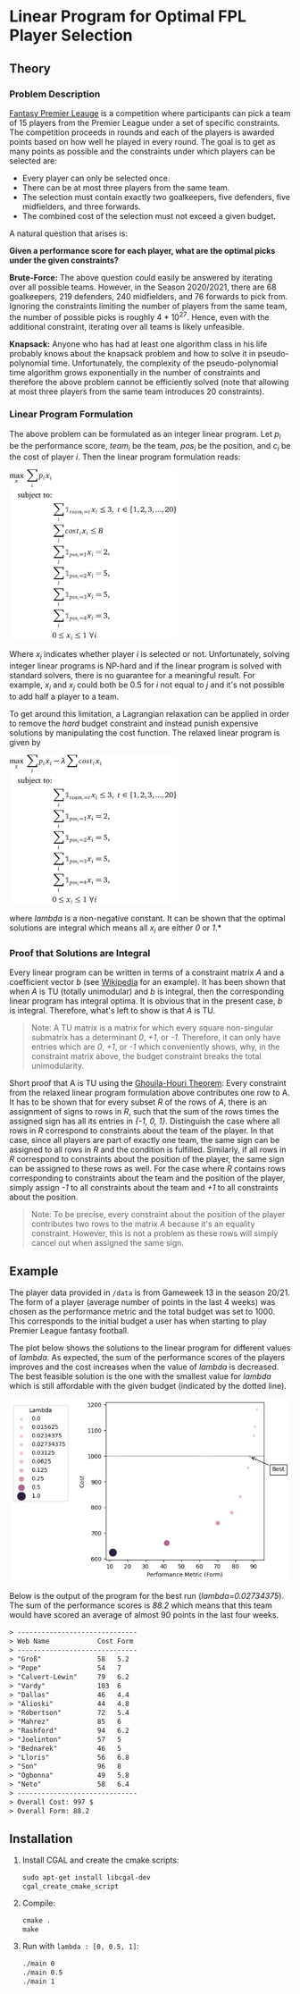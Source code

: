 # Linear Program for Optimal FPL Player Selection

## Theory

### Problem Description
[Fantasy Premier Leauge](https://fantasy.premierleague.com/) is a competition where participants can pick a team of 15 players from the Premier League under a set of specific constraints. The competition proceeds in rounds and each of the players is awarded points based on how well he played in every round. The goal is to get as many points as possible and the constraints under which players can be selected are:
- Every player can only be selected once.
- There can be at most three players from the same team.
- The selection must contain exactly two goalkeepers, five defenders, five midfielders, and three forwards.
- The combined cost of the selection must not exceed a given budget.


A natural question that arises is: 

**Given a performance score for each player, what are the optimal picks under the given constraints?**

**Brute-Force:** The above question could easily be answered by iterating over all possible teams. However, in the Season 2020/2021, there are 68 goalkeepers, 219 defenders, 240 midfielders, and 76 forwards to pick from. Ignoring the constraints limiting the number of players from the same team, the number of possible picks is roughly 4 * 10<sup>27</sup>. Hence, even with the additional constraint, iterating over all teams is likely unfeasible.

**Knapsack:** Anyone who has had at least one algorithm class in his life probably knows about the knapsack problem and how to solve it in pseudo-polynomial time. Unfortunately, the complexity of the pseudo-polynomial time algorithm grows exponentially in the number of constraints and therefore the above problem cannot be efficiently solved (note that allowing at most three players from the same team introduces 20 constraints).

### Linear Program Formulation
The above problem can be formulated as an integer linear program. Let *p<sub>i</sub>* be the performance score, *team<sub>i</sub>* be the team, *pos<sub>i</sub>* be the position, and *c<sub>i</sub>* be the cost of player *i*. Then the linear program formulation reads:

<img src="docs/_static/linear_program_formulation_1.png" width="300">

Where *x<sub>i</sub>* indicates whether player *i* is selected or not. Unfortunately, solving integer linear programs is NP-hard and if the linear program is solved with standard solvers, there is no guarantee for a meaningful result. For example, *x<sub>i</sub>* and *x<sub>j</sub>* could both be 0.5 for *i* not equal to *j* and it's not possible to add half a player to a team.

To get around this limitation, a Lagrangian relaxation can be applied in order to remove the *hard* budget constraint and instead punish expensive solutions by manipulating the cost function. The relaxed linear program is given by

<img src="docs/_static/linear_program_formulation_2.png" width="300">

where *lambda* is a non-negative constant. It can be shown that the optimal solutions are integral which means all *x<sub>i</sub>* are either *0* or *1*.*

### Proof that Solutions are Integral
Every linear program can be written in terms of a constraint matrix *A* and a coefficient vector *b* (see [Wikipedia](https://en.wikipedia.org/wiki/Linear_programming) for an example). It has been shown that when *A* is TU (totally unimodular) and *b* is integral, then the corresponding linear program has integral optima. It is obvious that in the present case, *b* is integral. Therefore, what's left to show is that *A* is TU.

> Note: A TU matrix is a matrix for which every square non-singular submatrix has a determinant *0*, *+1*, or *-1*. Therefore, it can only have entries 
which are *0*, *+1*, or *-1* which conveniently shows, why, in the constraint matrix above, the budget constraint breaks the total unimodularity.

Short proof that A is TU using the [Ghouila-Houri Theorem](https://en.wikipedia.org/wiki/Unimodular_matrix): Every constraint from the relaxed linear program formulation above contributes one row to A. It has to be shown that for every subset *R* of the rows of *A*, there is an assignment of signs to rows in *R*, such that the sum of the rows times the assigned sign has all its entries in *{-1, 0, 1}*. Distinguish the case where all rows in *R* correspond to constraints about the team of the player. In that case, since all players are part of exactly one team, the same sign can be assigned to all rows in *R* and the condition is fulfilled. Similarly, if all rows in *R* correspond to constraints about the position of the player, the same sign can be assigned to these rows as well. For the case where *R* contains rows corresponding to constraints about the team and the position of the player, simply assign *-1* to all constraints about the team and *+1* to all constraints about the position.

> Note: To be precise, every constraint about the position of the player contributes two rows to the matrix *A* because it's an equality constraint. However, this is not a problem as these rows will simply cancel out when assigned the same sign.


## Example
The player data provided in `/data` is from Gameweek 13 in the season 20/21. The form of a player (average number of points in the last 4 weeks) was chosen as the performance metric and the total budget was set to 1000. This corresponds to the initial budget a user has when starting to play Premier League fantasy football.

The plot below shows the solutions to the linear program for different values of *lambda*. As expected, the sum of the performance scores of the players improves and the cost increases when the value of *lambda* is decreased. The best feasible solution is the one with the smallest value for *lambda* which is still affordable with the given budget (indicated by the dotted line).


<img src="docs/_build/cost_performance.png">


Below is the output of the program for the best run (*lambda=0.02734375*). The sum of the performance scores is *88.2* which means that this team would have scored an average of almost 90 points in the last four weeks.

```
> ------------------------------
> Web Name            Cost Form
> ------------------------------
> "Groß"              58   5.2
> "Pope"              54   7
> "Calvert-Lewin"     79   6.2
> "Vardy"             103  6
> "Dallas"            46   4.4
> "Alioski"           44   4.8
> "Robertson"         72   5.4
> "Mahrez"            85   6
> "Rashford"          94   6.2
> "Joelinton"         57   5
> "Bednarek"          46   5
> "Lloris"            56   6.8
> "Son"               96   8
> "Ogbonna"           49   5.8
> "Neto"              58   6.4
> ------------------------------
> Overall Cost: 997 $
> Overall Form: 88.2
```

## Installation

1. Install CGAL and create the cmake scripts:

   ```
   sudo apt-get install libcgal-dev
   cgal_create_cmake_script
   ```
2. Compile:
   ```
   cmake .
   make
   ```
3. Run with `lambda : [0, 0.5, 1]`:
   ```
   ./main 0
   ./main 0.5
   ./main 1
   ```